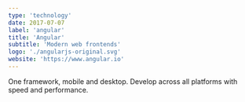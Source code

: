 ```yaml
---
type: 'technology'
date: 2017-07-07
label: 'angular'
title: 'Angular'
subtitle: 'Modern web frontends'
logo: './angularjs-original.svg'
website: 'https://www.angular.io'
---
```


One framework, mobile and desktop. Develop across all platforms
with speed and performance.
